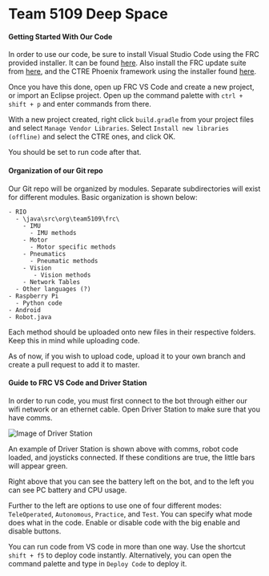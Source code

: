 # Team 5109 Deep Space

#### Getting Started With Our Code
In order to use our code, be sure to install Visual Studio Code using the FRC provided installer. It can be found [here](https://wpilib.screenstepslive.com/s/currentCS/m/java/l/1027503-installing-c-and-java-development-tools-for-frc). Also install the FRC update suite from [here](https://wpilib.screenstepslive.com/s/currentCS/m/java/l/1027504-installing-the-frc-update-suite-all-languages), and the CTRE Phoenix framework using the installer found [here](http://www.ctr-electronics.com/hro.html#product_tabs_technical_resources).

Once you have this done, open up FRC VS Code and create a new project, or import an Eclipse project. Open up the command palette with `ctrl + shift + p` and enter commands from there.

With a new project created, right click `build.gradle` from your project files and select `Manage Vendor Libraries`. Select `Install new libraries (offline)` and select the CTRE ones, and click OK.

You should be set to run code after that.

#### Organization of our Git repo

Our Git repo will be organized by modules. Separate subdirectories will exist for different modules.
Basic organization is shown below:
````
- RIO 
  - \java\src\org\team5109\frc\
    - IMU
      - IMU methods
    - Motor
      - Motor specific methods
    - Pneumatics
      - Pneumatic methods
    - Vision
       - Vision methods
    - Network Tables
  - Other languages (?)
- Raspberry Pi
  - Python code
- Android
- Robot.java
````
Each method should be uploaded onto new files in their respective folders. Keep this in mind while uploading code.

As of now, if you wish to upload code, upload it to your own branch and create a pull request to add it to master.

#### Guide to FRC VS Code and Driver Station
In order to run code, you must first connect to the bot through either our wifi network or an ethernet cable. Open Driver Station to make sure that you have comms.

![Image of Driver Station](https://i.imgur.com/WYklNE2.png)

An example of Driver Station is shown above with comms, robot code loaded, and joysticks connected. If these conditions are true, the little bars will appear green.

Right above that you can see the battery left on the bot, and to the left you can see PC battery and CPU usage.

Further to the left are options to use one of four different modes: `TeleOperated`, `Autonomous`, `Practice`, and `Test`. You can specify what mode does what in the code. Enable or disable code with the big enable and disable buttons.

You can run code from VS code in more than one way. Use the shortcut `shift + f5` to deploy code instantly. Alternatively, you can open the command palette and type in `Deploy Code` to deploy it.
